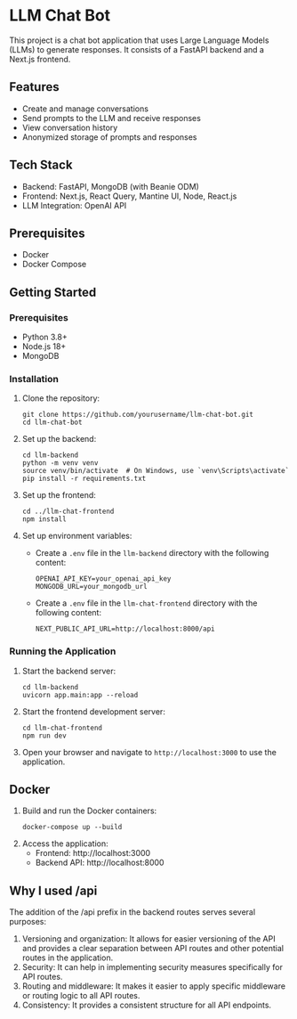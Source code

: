 # LLM Chat Bot

This project is a chat bot application that uses Large Language Models (LLMs) to generate responses. It consists of a FastAPI backend and a Next.js frontend.

## Features

- Create and manage conversations
- Send prompts to the LLM and receive responses
- View conversation history
- Anonymized storage of prompts and responses

## Tech Stack

- Backend: FastAPI, MongoDB (with Beanie ODM)
- Frontend: Next.js, React Query, Mantine UI, Node, React.js
- LLM Integration: OpenAI API

## Prerequisites

- Docker
- Docker Compose

## Getting Started

### Prerequisites

- Python 3.8+
- Node.js 18+
- MongoDB

### Installation

1. Clone the repository:

   ```
   git clone https://github.com/yourusername/llm-chat-bot.git
   cd llm-chat-bot
   ```

2. Set up the backend:

   ```
   cd llm-backend
   python -m venv venv
   source venv/bin/activate  # On Windows, use `venv\Scripts\activate`
   pip install -r requirements.txt
   ```

3. Set up the frontend:

   ```
   cd ../llm-chat-frontend
   npm install
   ```

4. Set up environment variables:
   - Create a `.env` file in the `llm-backend` directory with the following content:
     ```
     OPENAI_API_KEY=your_openai_api_key
     MONGODB_URL=your_mongodb_url
     ```
   - Create a `.env` file in the `llm-chat-frontend` directory with the following content:
     ```
     NEXT_PUBLIC_API_URL=http://localhost:8000/api
     ```

### Running the Application

1. Start the backend server:

   ```
   cd llm-backend
   uvicorn app.main:app --reload
   ```

2. Start the frontend development server:

   ```
   cd llm-chat-frontend
   npm run dev
   ```

3. Open your browser and navigate to `http://localhost:3000` to use the application.

## Docker

1. Build and run the Docker containers:
   ```
   docker-compose up --build
   ```
2. Access the application:
   - Frontend: http://localhost:3000
   - Backend API: http://localhost:8000

## Why I used /api

The addition of the /api prefix in the backend routes serves several purposes:

1. Versioning and organization: It allows for easier versioning of the API and provides a clear separation between API routes and other potential routes in the application.
2. Security: It can help in implementing security measures specifically for API routes.
3. Routing and middleware: It makes it easier to apply specific middleware or routing logic to all API routes.
4. Consistency: It provides a consistent structure for all API endpoints.
